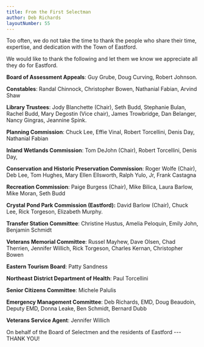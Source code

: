 ```yaml
---
title: From the First Selectman
author: Deb Richards
layoutNumber: 55
---
```


Too often, we do not take the time to thank the people who share their
time, expertise, and dedication with the Town of Eastford.

We would like to thank the following and let them we know we appreciate
all they do for Eastford.

**Board of Assessment Appeals**: Guy Grube, Doug Curving, Robert
Johnson.

**Constables**: Randal Chinnock, Christopher Bowen, Nathanial Fabian,
Arvind Shaw

**Library Trustees**: Jody Blanchette (Chair), Seth Budd, Stephanie
Bulan, Rachel Budd, Mary Degostin (Vice chair), James Trowbridge, Dan
Belanger, Nancy Gingras, Jeannine Spink.

**Planning Commission**: Chuck Lee, Effie Vinal, Robert Torcellini,
Denis Day, Nathanial Fabian

**Inland Wetlands Commission**: Tom DeJohn (Chair), Robert Torcellini,
Denis Day,

**Conservation and Historic Preservation Commission**: Roger Wolfe
(Chair), Deb Lee, Tom Hughes, Mary Ellen Ellsworth, Ralph Yulo, Jr,
Frank Castagna

**Recreation Commission**: Paige Burgess (Chair), Mike Bilica, Laura
Barlow, Mike Moran, Seth Budd

**Crystal Pond Park Commission (Eastford):** David Barlow (Chair), Chuck
Lee, Rick Torgeson, Elizabeth Murphy.

**Transfer Station Committee**: Christine Hustus, Amelia Peloquin, Emily
John, Benjamin Schmidt

**Veterans Memorial Committee**: Russel Mayhew, Dave Olsen, Chad
Therrien, Jennifer Willich, Rick Torgeson, Charles Kernan, Christopher
Bowen

**Eastern Tourism Board**: Patty Sandness

**Northeast District Department of Health**: Paul Torcellini

**Senior Citizens Committee**: Michele Palulis

**Emergency Management Committee**: Deb Richards, EMD, Doug Beaudoin,
Deputy EMD, Donna Leake, Ben Schmidt, Bernard Dubb

**Veterans Service Agent**: Jennifer Willich

On behalf of the Board of Selectmen and the residents of Eastford ---
THANK YOU!
